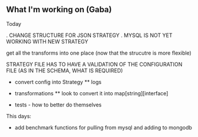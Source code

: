 ## What I'm working on (Gaba)

Today


. CHANGE STRUCTURE FOR JSON STRATEGY 
. MYSQL IS NOT YET WORKING WITH NEW STRATEGY

get all the transforms into one place (now that the strucutre is more flexible)



STRATEGY FILE HAS TO HAVE A VALIDATION OF THE CONFIGURATION FILE (AS IN THE SCHEMA, WHAT IS REQUIRED)

* convert config into Strategy
** logs

* transformations
  ** look to convert it into map[string][interface]
* tests - how to better do themselves


This days:
* add benchmark functions for pulling from mysql and adding to mongodb
